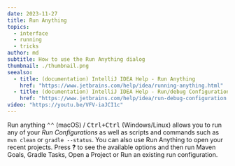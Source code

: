 ```yaml
---
date: 2023-11-27
title: Run Anything
topics:
  - interface
  - running
  - tricks
author: md
subtitle: How to use the Run Anything dialog
thumbnail: ./thumbnail.png
seealso:
  - title: (documentation) IntelliJ IDEA Help - Run Anything
    href: "https://www.jetbrains.com/help/idea/running-anything.html"
  - title: (documentation) IntelliJ IDEA Help - Run/debug Configurations
    href: "https://www.jetbrains.com/help/idea/run-debug-configuration.html"
video: "https://youtu.be/VFV-iaJCI1c"
---
```


Run anything <kbd>⌃⌃</kbd> (macOS) / <kbd>Ctrl+Ctrl</kbd> (Windows/Linux) allows you to run any of your _Run Configurations_ as well as scripts and commands such as `mvn clean` or `gradle --status`. You can also use Run Anything to open your recent projects. Press **?** to see the available options and then run Maven Goals, Gradle Tasks, Open a Project or Run an existing run configuration.
